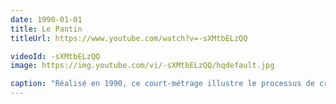 ```yaml
---
date: 1990-01-01
title: Le Pantin
titleUrl: https://www.youtube.com/watch?v=-sXMtbELzQQ

videoId: -sXMtbELzQQ
image: https://img.youtube.com/vi/-sXMtbELzQQ/hqdefault.jpg

caption: "Réalisé en 1990, ce court-métrage illustre le processus de création de l'animateur : après des mois de patience sur une table à dessin, un pantin en bois naît dans un monde en trois dimensions sous les yeux de son créateur. Il se découvre lentement et se met à marcher. Se croyant seul, il s'arrête soudain, surpris et intimidé de se sentir observé par celui-ci."
---
```

